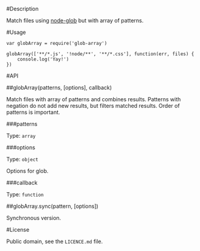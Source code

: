 #Description

Match files using [node-glob](https://github.com/isaacs/node-glob) but with array of patterns.

#Usage

```
var globArray = require('glob-array')

globArray(['**/*.js', '!node/**', '**/*.css'], function(err, files) {
	console.log('Yay!')
})
```

#API

##globArray(patterns, [options], callback)

Match files with array of patterns and combines results.
Patterns with negation do not add new results, but filters matched results.
Order of patterns is important.

###patterns

Type: `array`

###options

Type: `object`

Options for glob.

###callback

Type: `function` 

##globArray.sync(pattern, [options])

Synchronous version.

#License

Public domain, see the `LICENCE.md` file.

